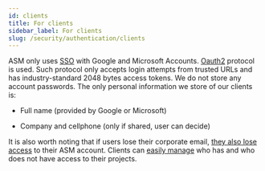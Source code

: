 ```yaml
---
id: clients
title: For clients
sidebar_label: For clients
slug: /security/authentication/clients
---
```


ASM only uses
[SSO](https://en.wikipedia.org/wiki/Single_sign-on)
with Google and Microsoft Accounts.
[Oauth2](https://oauth.net/2/) protocol is used.
Such protocol only accepts login attempts from trusted URLs
and has industry-standard 2048 bytes access tokens.
We do not store any account passwords.
The only personal information we store of our clients is:

- Full name (provided by Google or Microsoft)

- Company and cellphone (only if shared, user can decide)

It is also worth noting
that if users lose their corporate email,
[they also lose access](/criteria/authorization/114)
to their ASM account.
Clients can [easily manage](/criteria/authorization/034)
who has and who does not have
access to their projects.

